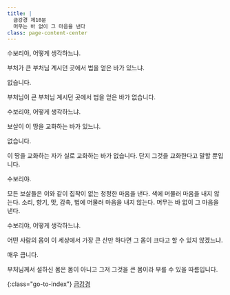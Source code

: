 ```yaml
---
title: |
  금강경 제10분
  머무는 바 없이 그 마음을 낸다
class: page-content-center
---
```


수보리야, 어떻게 생각하느냐.

부처가 큰 부처님 계시던 곳에서 법을 얻은 바가 있느냐.

없습니다.

부처님이 큰 부처님 계시던 곳에서 법을 얻은 바가 없습니다.

수보리야, 어떻게 생각하느냐.

보살이 이 땅을 교화하는 바가 있느냐.

없습니다.

이 땅을 교화하는 자가 실로 교화하는 바가 없습니다.
단지 그것을 교화한다고 말할 뿐입니다.

수보리야.

모든 보살들은 이와 같이 집착이 없는 청정한 마음을 낸다.
색에 머물러 마음을 내지 않는다.
소리, 향기, 맛, 감촉, 법에 머물러 마음을 내지 않는다.
머무는 바 없이 그 마음을 낸다.

수보리야, 어떻게 생각하느냐.

어떤 사람의 몸이 이 세상에서 가장 큰 산만 하다면
그 몸이 크다고 할 수 있지 않겠느냐.

매우 큽니다.

부처님께서 설하신 몸은 몸이 아니고
그저 그것을 큰 몸이라 부를 수 있을 따름입니다.


{:class="go-to-index"}
[금강경](index)
